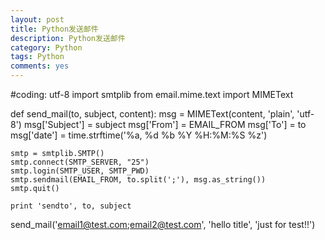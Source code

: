 ```yaml
---
layout: post
title: Python发送邮件
description: Python发送邮件
category: Python
tags: Python
comments: yes
---
```


#coding: utf-8
import smtplib
from email.mime.text import MIMEText


def send_mail(to, subject, content):
    msg = MIMEText(content, 'plain', 'utf-8')
    msg['Subject'] = subject
    msg['From'] = EMAIL_FROM
    msg['To'] = to
    msg['date'] = time.strftime('%a, %d %b %Y %H:%M:%S %z')

    smtp = smtplib.SMTP()
    smtp.connect(SMTP_SERVER, "25")
    smtp.login(SMTP_USER, SMTP_PWD)
    smtp.sendmail(EMAIL_FROM, to.split(';'), msg.as_string())
    smtp.quit()

    print 'sendto', to, subject

send_mail('email1@test.com;email2@test.com', 'hello title', 'just for test!!')